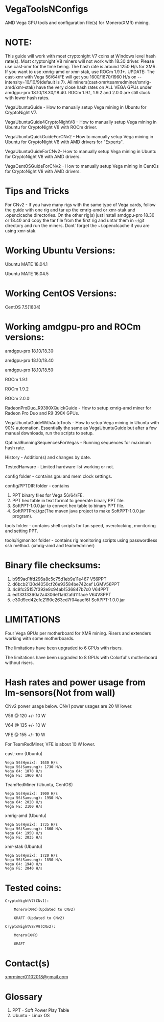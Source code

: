 # VegaToolsNConfigs
AMD Vega GPU tools and configuration file(s) for Monero(XMR) mining.


# NOTE:
This guide will work with most cryptonight V7 coins at Windows level hash rate(s).  Most cryptonight V8 miners will not work with 18.30 driver.  Please use cast-xmr for the time being.  The hash rate is around 1250 H/s for XMR.  If you want to use xmrig-amd or xmr-stak, use ROCm 1.9.1+.  UPDATE: The cast-xmr with Vega 56/64/FE will get you 1600/1870/1960 H/s on --intensity=10/10/9(default is 7).  All miners(cast-xmr/teamredminer/xmrig-amd/xmr-stak) have the very close hash rates on ALL VEGA GPUs under amdgpu-pro 18.10/18.30/18.40.  ROCm 1.9.1, 1.9.2 and 2.0.0 are still stuck with lower hash rates.

VegaUbuntuGuide - How to manually setup Vega mining in Ubuntu for CryptoNight V7.

VegaUbuntuGuide4CryptoNightV8 - How to manually setup Vega mining in Ubuntu for CryptoNight V8 with ROCm driver.

VegaUbuntuQuickGuideForCNv2 - How to manually setup Vega mining in Ubuntu for CryptoNight V8 with AMD drivers for "Experts". 

VegaUbuntuGuideForCNv2- How to manually setup Vega mining in Ubuntu for CryptoNight V8 with AMD drivers.

VegaCentOSGuideForCNv2 - How to manually setup Vega mining in CentOs for CryptoNight V8 with AMD drivers.


# Tips and Tricks
For CNv2 - If you have many rigs with the same type of Vega cards, follow the guide with one rig and tar up the xmrig-amd or xmr-stak and .openclcache directories.  On the other rig(s) just install amdgpu-pro 18.30 or 18.40 and copy the tar file from the first rig and untar them in ~/git directory and run the miners.  Dont' forget the ~/.openclcache if you are using xmr-stak.


# Working Ubuntu Versions:

Ubuntu MATE 18.04.1

Ubuntu MATE 16.04.5

# Working CentOS Versions:

CentOS 7.5(1804)


# Working amdgpu-pro and ROCm versions:

amdgpu-pro 18.10/18.30

amdgpu-pro 18.10/18.40

amdgpu-pro 18.10/18.50

ROCm 1.9.1

ROCm 1.9.2

ROCm 2.0.0


RadeonProDuo_R9390XQuickGuide - How to setup xmrig-amd miner for Radeon Pro Duo and R9 390X GPUs.

VegaUbuntuGuideWithAutoTools - How to setup Vega mining in Ubuntu with 90% automation.  Essentially the same as VegaUbuntuGuide but after a few manual downloads, run the scripts to setup.

OptimalRunningSequencesForVegas - Running sequences for maximum hash rate.

History - Addition(s) and changes by date.

TestedHarware - Limited hardware list working or not.

config folder - contains gpu and mem clock settings.

config/PPTDIR folder - contains
1. PPT binary files for Vega 56/64/FE.
2. PPT hex table in text format to generate binary PPT file.
3. SoftPPT-1.0.0.jar to convert hex table to binary PPT file.
4. SoftPPTProj.tgz(The maven java project to make SoftPPT-1.0.0.jar program).

tools folder - contains shell scripts for fan speed, overclocking, monitoring and setting PPT.

tools/rigmonitor folder - contains rig monitoring scripts using passwordless ssh method. (xmrig-amd and teamredminer)

# Binary file checksums:
1.   b959ad1ffd296a8c5c75d1eb9e11e467  V56PPT
2.   d6bcb2130d4050cf26e93584be742cef  LGMV56PPT
3.   4c9fc25157f392e9c94ab1536847b7c0  V64PPT
4.   ed13313360a2a4306e11a62afd111ace  V64V8PPT
5.   e30d9cd42cfe2190e263cd7f04aaef6f  SoftPPT-1.0.0.jar

# LIMITATIONS

Four Vega GPUs per motherboard for XMR mining.  Risers and extenders working with some motherboards.

The limitations have been upgraded to 6 GPUs with risers.

The limitations have been upgraded to 8 GPUs with Colorful's motherboard without risers.

# Hash rates and power usage from lm-sensors(Not from wall)

CNv2 power usage below.  CNv1 power usages are 20 W lower.

V56 @ 120 +/- 10 W

V64 @ 135 +/- 10 W

VFE @ 155 +/- 10 W

For TeamRedMiner, VFE is about 10 W lower. 


cast-xmr (Ubuntu)

    Vega 56(Hynix): 1630 H/s
    Vega 56(Samsung): 1730 H/s
    Vega 64: 1870 H/s
    Vega FE: 1960 H/s


TeamRedMiner (Ubuntu, CentOS)

    Vega 56(Hynix): 1900 H/s
    Vega 56(Samsung): 1950 H/s
    Vega 64: 2020 H/s
    Vega FE: 2100 H/s


xmrig-amd (Ubuntu)

    Vega 56(Hynix): 1735 H/s
    Vega 56(Samsung): 1860 H/s
    Vega 64: 1950 H/s
    Vega FE: 2035 H/s


xmr-stak (Ubuntu)

    Vega 56(Hynix): 1720 H/s
    Vega 56(Samsung): 1850 H/s
    Vega 64: 1940 H/s
    Vega FE: 2040 H/s


# Tested coins:

    CryptoNightV7(CNv1):

        Monero(XMR)(Updated to CNv2)

        GRAFT (Updated to CNv2)

    CryptoNightV8/V9(CNv2):

        Monero(XMR)
        
        GRAFT


# Contact(s)

xmrminer01102018@gmail.com

# Glossary
1. PPT - Soft Power Play Table
2. Ubuntu - Linux OS
